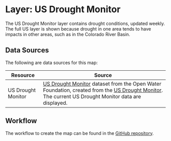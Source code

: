 # Layer: US Drought Monitor #

The US Drought Monitor layer contains drought conditions, updated weekly.
The full US layer is shown because drought in one area tends to have impacts in other areas,
such as in the Colorado River Basin.

## Data Sources ##

The following are data sources for this map:

| **Resource** | **Source** |
| -- | -- |
| US Drought Monitor | [US Drought Monitor](https://data.openwaterfoundation.org/country/us/usdm/drought-monitor/) dataset from the Open Water Foundation, created from the [US Drought Monitor](https://droughtmonitor.unl.edu/DmData/GISData.aspx). The current US Drought Monitor data are displayed. |

## Workflow ##

The workflow to create the map can be found in the [GitHub repository](https://github.com/OpenWaterFoundation/owf-infomapper-co-boulder/tree/master/workflow/CurrentConditions/WaterSupply-Drought).
